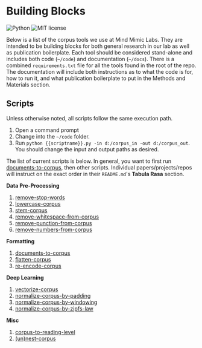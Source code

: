 # Building Blocks

![Python](https://img.shields.io/badge/python-3.x-blue.svg)
![MIT license](https://img.shields.io/badge/License-MIT-green.svg)

Below is a list of the corpus tools we use at Mind Mimic Labs.
They are intended to be building blocks for both general research in our lab as well as publication boilerplate.
Each tool should be considered stand-alone and includes both code (`~/code`) and documentation (`~/docs`).
There is a combined `requirements.txt` file for all the tools found in the root of the repo.
The documentation will include both instructions as to what the code is for, how to run it, and what publication boilerplate to put in the Methods and Materials section.

## Scripts

Unless otherwise noted, all scripts follow the same execution path.

1. Open a command prompt
2. Change into the `~/code` folder.
3. Run `python {{scriptname}}.py -in d:/corpus_in -out d:/corpus_out`.
   You should change the input and output paths as desired.

The list of current scripts is below.
In general, you want to first run [documents-to-corpus](./documents-to-corpus), then other scripts.
Individual papers/projects/repos will instruct on the exact order in their `README.md`'s **Tabula Rasa** section.

**Data Pre-Processing**

1. [remove-stop-words](./docs/remove-stopwords-from-corpus.md)
2. [lowercase-corpus](./docs/lowercase-corpus.md)
3. [stem-corpus](./docs/stem-corpus.md)
4. [remove-whitespace-from-corpus](./docs/remove-whitespace-from-corpus.md)
5. [remove-punction-from-corpus](./docs/remove-punction-from-corpus.md)
6. [remove-numbers-from-corpus](./docs/remove-numbers-from-corpus.md)

**Formatting**

1. [documents-to-corpus](./docs/documents-to-corpus.md)
2. [flatten-corpus](./docs/flatten-corpus.md)
3. [re-encode-corpus](./docs/re-encode-corpus.md)

**Deep Learning**

1. [vectorize-corpus](./docs/vectorize-corpus.md)
2. [normalize-corpus-by-padding](./docs/normalize-corpus-by-padding.md)
2. [normalize-corpus-by-windowing](./docs/normalize-corpus-by-windowing.md)
2. [normalize-corpus-by-zipfs-law](./docs/normalize-corpus-by-zipfs-law.md)

**Misc**

1. [corpus-to-reading-level](./docs/corpus-to-reading-level.md)
2. [(un)nest-corpus](./docs/unnest-corpus.md)
